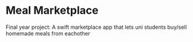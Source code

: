 # Meal Marketplace
Final year project: A swift marketplace app that lets uni students buy/sell homemade meals from eachother
